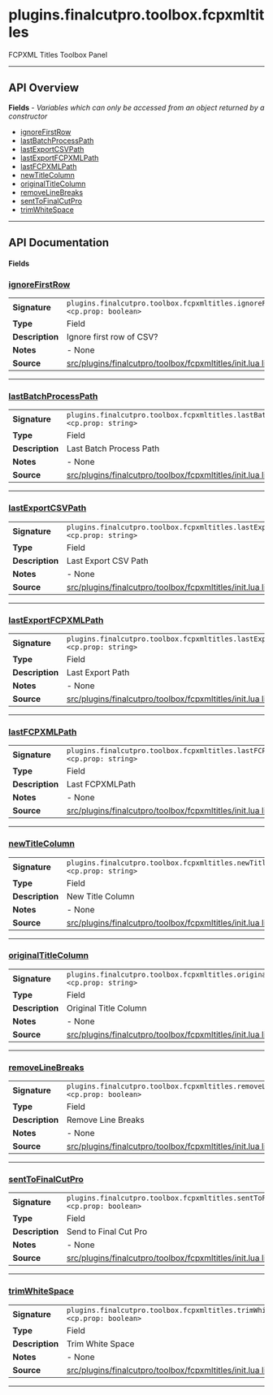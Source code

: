 # plugins.finalcutpro.toolbox.fcpxmltitles

FCPXML Titles Toolbox Panel

---

## API Overview
**Fields** - _Variables which can only be accessed from an object returned by a constructor_
 * [ignoreFirstRow](#ignorefirstrow)
 * [lastBatchProcessPath](#lastbatchprocesspath)
 * [lastExportCSVPath](#lastexportcsvpath)
 * [lastExportFCPXMLPath](#lastexportfcpxmlpath)
 * [lastFCPXMLPath](#lastfcpxmlpath)
 * [newTitleColumn](#newtitlecolumn)
 * [originalTitleColumn](#originaltitlecolumn)
 * [removeLineBreaks](#removelinebreaks)
 * [sentToFinalCutPro](#senttofinalcutpro)
 * [trimWhiteSpace](#trimwhitespace)


---

## API Documentation

#### Fields


### [ignoreFirstRow](#ignorefirstrow)

|                                             |                                                                                     |
| --------------------------------------------|-------------------------------------------------------------------------------------|
| **Signature**                               | `plugins.finalcutpro.toolbox.fcpxmltitles.ignoreFirstRow <cp.prop: boolean>`                                                                    |
| **Type**                                    | Field                                                                     |
| **Description**                             | Ignore first row of CSV?                                                                     |
| **Notes**                                   | - None |
| **Source**                                  | [src/plugins/finalcutpro/toolbox/fcpxmltitles/init.lua line 79](https://github.com/CommandPost/CommandPost/blob/develop/src/plugins/finalcutpro/toolbox/fcpxmltitles/init.lua#L79) |

---


### [lastBatchProcessPath](#lastbatchprocesspath)

|                                             |                                                                                     |
| --------------------------------------------|-------------------------------------------------------------------------------------|
| **Signature**                               | `plugins.finalcutpro.toolbox.fcpxmltitles.lastBatchProcessPath <cp.prop: string>`                                                                    |
| **Type**                                    | Field                                                                     |
| **Description**                             | Last Batch Process Path                                                                     |
| **Notes**                                   | - None |
| **Source**                                  | [src/plugins/finalcutpro/toolbox/fcpxmltitles/init.lua line 109](https://github.com/CommandPost/CommandPost/blob/develop/src/plugins/finalcutpro/toolbox/fcpxmltitles/init.lua#L109) |

---


### [lastExportCSVPath](#lastexportcsvpath)

|                                             |                                                                                     |
| --------------------------------------------|-------------------------------------------------------------------------------------|
| **Signature**                               | `plugins.finalcutpro.toolbox.fcpxmltitles.lastExportCSVPath <cp.prop: string>`                                                                    |
| **Type**                                    | Field                                                                     |
| **Description**                             | Last Export CSV Path                                                                     |
| **Notes**                                   | - None |
| **Source**                                  | [src/plugins/finalcutpro/toolbox/fcpxmltitles/init.lua line 129](https://github.com/CommandPost/CommandPost/blob/develop/src/plugins/finalcutpro/toolbox/fcpxmltitles/init.lua#L129) |

---


### [lastExportFCPXMLPath](#lastexportfcpxmlpath)

|                                             |                                                                                     |
| --------------------------------------------|-------------------------------------------------------------------------------------|
| **Signature**                               | `plugins.finalcutpro.toolbox.fcpxmltitles.lastExportFCPXMLPath <cp.prop: string>`                                                                    |
| **Type**                                    | Field                                                                     |
| **Description**                             | Last Export Path                                                                     |
| **Notes**                                   | - None |
| **Source**                                  | [src/plugins/finalcutpro/toolbox/fcpxmltitles/init.lua line 124](https://github.com/CommandPost/CommandPost/blob/develop/src/plugins/finalcutpro/toolbox/fcpxmltitles/init.lua#L124) |

---


### [lastFCPXMLPath](#lastfcpxmlpath)

|                                             |                                                                                     |
| --------------------------------------------|-------------------------------------------------------------------------------------|
| **Signature**                               | `plugins.finalcutpro.toolbox.fcpxmltitles.lastFCPXMLPath <cp.prop: string>`                                                                    |
| **Type**                                    | Field                                                                     |
| **Description**                             | Last FCPXMLPath                                                                     |
| **Notes**                                   | - None |
| **Source**                                  | [src/plugins/finalcutpro/toolbox/fcpxmltitles/init.lua line 119](https://github.com/CommandPost/CommandPost/blob/develop/src/plugins/finalcutpro/toolbox/fcpxmltitles/init.lua#L119) |

---


### [newTitleColumn](#newtitlecolumn)

|                                             |                                                                                     |
| --------------------------------------------|-------------------------------------------------------------------------------------|
| **Signature**                               | `plugins.finalcutpro.toolbox.fcpxmltitles.newTitleColumn <cp.prop: string>`                                                                    |
| **Type**                                    | Field                                                                     |
| **Description**                             | New Title Column                                                                     |
| **Notes**                                   | - None |
| **Source**                                  | [src/plugins/finalcutpro/toolbox/fcpxmltitles/init.lua line 104](https://github.com/CommandPost/CommandPost/blob/develop/src/plugins/finalcutpro/toolbox/fcpxmltitles/init.lua#L104) |

---


### [originalTitleColumn](#originaltitlecolumn)

|                                             |                                                                                     |
| --------------------------------------------|-------------------------------------------------------------------------------------|
| **Signature**                               | `plugins.finalcutpro.toolbox.fcpxmltitles.originalTitleColumn <cp.prop: string>`                                                                    |
| **Type**                                    | Field                                                                     |
| **Description**                             | Original Title Column                                                                     |
| **Notes**                                   | - None |
| **Source**                                  | [src/plugins/finalcutpro/toolbox/fcpxmltitles/init.lua line 99](https://github.com/CommandPost/CommandPost/blob/develop/src/plugins/finalcutpro/toolbox/fcpxmltitles/init.lua#L99) |

---


### [removeLineBreaks](#removelinebreaks)

|                                             |                                                                                     |
| --------------------------------------------|-------------------------------------------------------------------------------------|
| **Signature**                               | `plugins.finalcutpro.toolbox.fcpxmltitles.removeLineBreaks <cp.prop: boolean>`                                                                    |
| **Type**                                    | Field                                                                     |
| **Description**                             | Remove Line Breaks                                                                     |
| **Notes**                                   | - None |
| **Source**                                  | [src/plugins/finalcutpro/toolbox/fcpxmltitles/init.lua line 94](https://github.com/CommandPost/CommandPost/blob/develop/src/plugins/finalcutpro/toolbox/fcpxmltitles/init.lua#L94) |

---


### [sentToFinalCutPro](#senttofinalcutpro)

|                                             |                                                                                     |
| --------------------------------------------|-------------------------------------------------------------------------------------|
| **Signature**                               | `plugins.finalcutpro.toolbox.fcpxmltitles.sentToFinalCutPro <cp.prop: boolean>`                                                                    |
| **Type**                                    | Field                                                                     |
| **Description**                             | Send to Final Cut Pro                                                                     |
| **Notes**                                   | - None |
| **Source**                                  | [src/plugins/finalcutpro/toolbox/fcpxmltitles/init.lua line 84](https://github.com/CommandPost/CommandPost/blob/develop/src/plugins/finalcutpro/toolbox/fcpxmltitles/init.lua#L84) |

---


### [trimWhiteSpace](#trimwhitespace)

|                                             |                                                                                     |
| --------------------------------------------|-------------------------------------------------------------------------------------|
| **Signature**                               | `plugins.finalcutpro.toolbox.fcpxmltitles.trimWhiteSpace <cp.prop: boolean>`                                                                    |
| **Type**                                    | Field                                                                     |
| **Description**                             | Trim White Space                                                                     |
| **Notes**                                   | - None |
| **Source**                                  | [src/plugins/finalcutpro/toolbox/fcpxmltitles/init.lua line 89](https://github.com/CommandPost/CommandPost/blob/develop/src/plugins/finalcutpro/toolbox/fcpxmltitles/init.lua#L89) |

---

